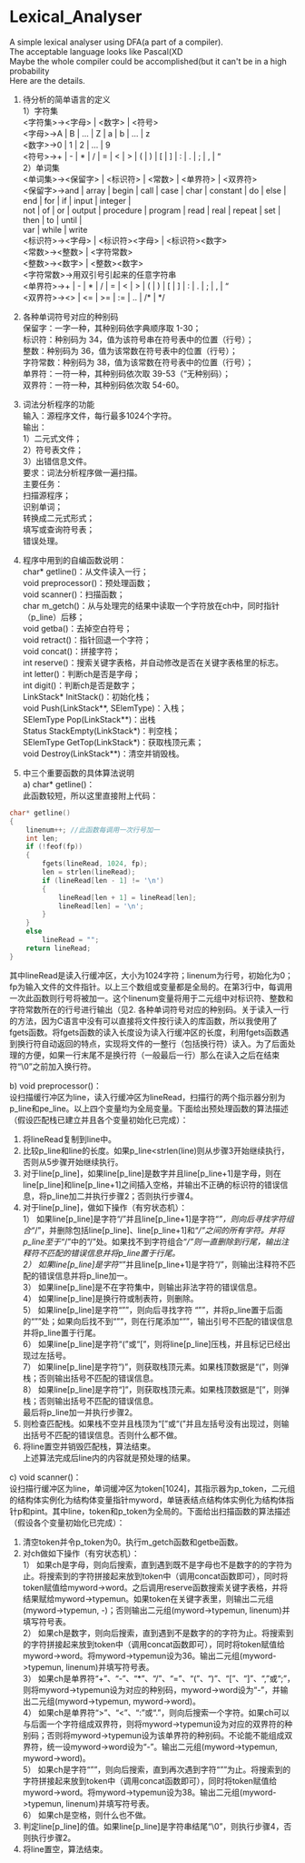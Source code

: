 # Lexical_Analyser
A simple lexical analyser using DFA(a part of a compiler).  
The acceptable language looks like Pascal(XD  
Maybe the whole compiler could be accomplished(but it can't be in a high probability  
Here are the details.  
1. 待分析的简单语言的定义  
1）字符集  
<字符集>→<字母> | <数字> | <符号>  
<字母>→A | B | … | Z | a | b | … | z  
<数字>→0 | 1 | 2 | … | 9  
<符号>→+ | - | * | / | = | < | > | ( | ) | [ | ] | : | . | ; | , | “  
2）单词集  
<单词集>→<保留字> | <标识符> | <常数> | <单界符> | <双界符>  
<保留字>→and | array | begin | call | case | char | constant | do | else | end | for | if | input | integer |  
not | of | or | output | procedure | program | read | real | repeat | set | then | to | until |  
var | while | write  
<标识符>→<字母> | <标识符><字母> | <标识符><数字>  
<常数>→<整数> | <字符常数>  
<整数>→<数字> | <整数><数字>  
<字符常数>→用双引号引起来的任意字符串  
<单界符>→+ | - | * | / | = | < | > | ( | ) | [ | ] | : | . | ; | , | “  
<双界符>→<> | <= | >= | := | .. | /* | */  
  
2. 各种单词符号对应的种别码  
保留字：一字一种，其种别码依字典顺序取 1-30；  
标识符：种别码为 34，值为该符号串在符号表中的位置（行号）；  
整数：种别码为 36，值为该常数在符号表中的位置（行号）；  
字符常数：种别码为 38，值为该常数在符号表中的位置（行号）；  
单界符：一符一种，其种别码依次取 39-53（“无种别码）；  
双界符：一符一种，其种别码依次取 54-60。  
  
3. 词法分析程序的功能  
输入：源程序文件，每行最多1024个字符。  
输出：  
1）二元式文件；  
2）符号表文件；  
3）出错信息文件。  
要求：词法分析程序做一遍扫描。  
主要任务：  
扫描源程序；  
识别单词；  
转换成二元式形式；  
填写或查询符号表；  
错误处理。  
  
4. 程序中用到的自编函数说明：  
char* getline()：从文件读入一行；  
void preprocessor()：预处理函数；  
void scanner()：扫描函数；  
char m_getch()：从与处理完的结果中读取一个字符放在ch中，同时指针（p_line）后移；  
void getba()：去掉空白符号；  
void retract()：指针回退一个字符；  
void concat()：拼接字符；  
int reserve()：搜索关键字表格，并自动修改是否在关键字表格里的标志。  
int letter()：判断ch是否是字母；  
int digit()：判断ch是否是数字；  
LinkStack* InitStack()：初始化栈；  
void Push(LinkStack**, SElemType)：入栈；  
SElemType Pop(LinkStack**)：出栈  
Status StackEmpty(LinkStack*)：判空栈；  
SElemType GetTop(LinkStack*)：获取栈顶元素；  
void Destroy(LinkStack**)：清空并销毁栈。  
  
5. 中三个重要函数的具体算法说明  
a) char* getline()：  
	此函数较短，所以这里直接附上代码：  
```C
char* getline()
{
    linenum++; //此函数每调用一次行号加一
    int len;
    if (!feof(fp))
    {
        fgets(lineRead, 1024, fp);
        len = strlen(lineRead);
        if (lineRead[len - 1] != '\n')
        {
            lineRead[len + 1] = lineRead[len];
            lineRead[len] = '\n';
        }
    }
    else
        lineRead = "";
    return lineRead;
}
```   
  其中lineRead是读入行缓冲区，大小为1024字符；linenum为行号，初始化为0；fp为输入文件的文件指针。以上三个数组或变量都是全局的。在第3行中，每调用一次此函数则行号将被加一。这个linenum变量将用于二元组中对标识符、整数和字符常数所在的行号进行输出（见2. 各种单词符号对应的种别码。关于读入一行的方法，因为C语言中没有可以直接将文件按行读入的库函数，所以我使用了fgets函数。将fgets函数的读入长度设为读入行缓冲区的长度，利用fgets函数遇到换行符自动返回的特点，实现将文件的一整行（包括换行符）读入。为了后面处理的方便，如果一行末尾不是换行符（一般最后一行）那么在读入之后在结束符“\0”之前加入换行符。  
  
b) void preprocessor()：  
	设扫描缓行冲区为line，读入行缓冲区为lineRead，扫描行的两个指示器分别为p_line和pe_line。以上四个变量均为全局变量。下面给出预处理函数的算法描述（假设匹配栈已建立并且各个变量初始化已完成）：  
1.	将lineRead复制到line中。  
2.	比较p_line和line的长度。如果p_line<strlen(line)则从步骤3开始继续执行，否则从5步骤开始继续执行。  
3.	对于line[p_line]，如果line[p_line]是数字并且line[p_line+1]是字母，则在line[p_line]和line[p_line+1]之间插入空格，并输出不正确的标识符的错误信息，将p_line加二并执行步骤2；否则执行步骤4。  
4.	对于line[p_line]，做如下操作（有穷状态机）：  
1）	如果line[p_line]是字符“/”并且line[p_line+1]是字符“*”，则向后寻找字符组合“*/”，并删除包括line[p_line]、line[p_line+1]和“*/”之间的所有字符。并将p_line至于“*/”中的“/”处。如果找不到字符组合“*/”则一直删除到行尾，输出注释符不匹配的错误信息并将p_line置于行尾。  
2）	如果line[p_line]是字符“*”并且line[p_line+1]是字符“/”，则输出注释符不匹配的错误信息并将p_line加一。  
3）	如果line[p_line]是不在字符集中，则输出非法字符的错误信息。  
4）	如果line[p_line]是换行符或制表符，则删除。  
5）	如果line[p_line]是字符“””，则向后寻找字符 “””，并将p_line置于后面的“””处；如果向后找不到“””，则在行尾添加“””，输出引号不匹配的错误信息并将p_line置于行尾。  
6）	如果line[p_line]是字符“(”或“[”，则将line[p_line]压栈，并且标记已经出现过左括号。  
7）	如果line[p_line]是字符“)”，则获取栈顶元素。如果栈顶数据是“(”，则弹栈；否则输出括号不匹配的错误信息。  
8）	如果line[p_line]是字符“]”，则获取栈顶元素。如果栈顶数据是“[”，则弹栈；否则输出括号不匹配的错误信息。  
最后将p_line加一并执行步骤2。  
5.	则检查匹配栈。如果栈不空并且栈顶为“[”或“(”并且左括号没有出现过，则输出括号不匹配的错误信息。否则什么都不做。  
6.	将line置空并销毁匹配栈，算法结束。  
上述算法完成后line内的内容就是预处理的结果。  
  
c) void scanner()：  
	设扫描行缓冲区为line，单词缓冲区为token[1024]，其指示器为p_token，二元组的结构体实例化为结构体变量指针myword，单链表结点结构体实例化为结构体指针p和pint。其中line，token和p_token为全局的。下面给出扫描函数的算法描述（假设各个变量初始化已完成）：  
1.	清空token并令p_token为0。执行m_getch函数和getbe函数。  
2.	对ch做如下操作（有穷状态机）：  
1）	如果ch是字母，则向后搜索，直到遇到既不是字母也不是数字的的字符为止。将搜索到的字符拼接起来放到token中（调用concat函数即可），同时将token赋值给myword->word。之后调用reserve函数搜索关键字表格，并将结果赋给myword->typemun。如果token在关键字表里，则输出二元组(myword->typemun, -)；否则输出二元组(myword->typemun, linenum)并填写符号表。  
2）	如果ch是数字，则向后搜索，直到遇到不是数字的的字符为止。将搜索到的字符拼接起来放到token中（调用concat函数即可），同时将token赋值给myword->word。将myword->typemun设为36。输出二元组(myword->typemun, linenum)并填写符号表。  
3）	如果ch是单界符“+”、“-”、“*”、“/”、“=”、“(”、“)”、“[”、“]”、“,”或“;”，则将myword->typemun设为对应的种别码，myword->word设为“-”，并输出二元组(myword->typemun, myword->word)。  
4）	如果ch是单界符“>”、“<”、“:”或“.”，则向后搜索一个字符。如果ch可以与后面一个字符组成双界符，则将myword->typemun设为对应的双界符的种别码；否则将myword->typemun设为该单界符的种别码。不论能不能组成双界符，统一设myword->word设为“-”。输出二元组(myword->typemun, myword->word)。  
5）	如果ch是字符“””，则向后搜索，直到再次遇到字符“””为止。将搜索到的字符拼接起来放到token中（调用concat函数即可），同时将token赋值给myword->word。将myword->typemun设为38。输出二元组(myword->typemun, linenum)并填写符号表。  
6）	如果ch是空格，则什么也不做。  
3.	判定line[p_line]的值。如果line[p_line]是字符串结尾“\0”，则执行步骤4，否则执行步骤2。  
4.	将line置空，算法结束。  
